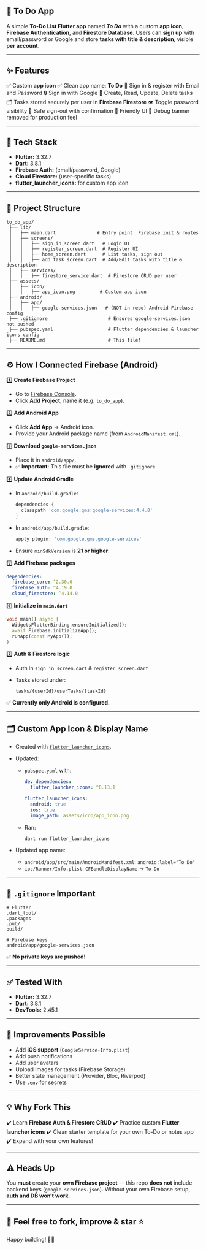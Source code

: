 ## 📌 **To Do App**

A simple **To-Do List Flutter app** named ***To Do*** with a custom **app icon**, **Firebase Authentication**, and **Firestore Database**.
Users can **sign up** with email/password or Google and store **tasks with title & description**, visible **per account**.

---

## ✨ **Features**

✅ Custom **app icon**
✅ Clean app name: **To Do**
📧 Sign in & register with Email and Password
🔒 Sign in with Google
📝 Create, Read, Update, Delete tasks
🗂️ Tasks stored securely per user in **Firebase Firestore**
👁️ Toggle password visibility
🚪 Safe sign-out with confirmation
📌 Friendly UI
🚫 Debug banner removed for production feel

---

## 🧩 **Tech Stack**

* **Flutter:** 3.32.7
* **Dart:** 3.8.1
* **Firebase Auth:** (email/password, Google)
* **Cloud Firestore:** (user-specific tasks)
* **flutter\_launcher\_icons:** for custom app icon

---

## 📂 **Project Structure**

```plaintext
to_do_app/
 ├── lib/
 │   ├── main.dart               # Entry point: Firebase init & routes
 │   ├── screens/
 │   │   ├── sign_in_screen.dart   # Login UI
 │   │   ├── register_screen.dart  # Register UI
 │   │   ├── home_screen.dart      # List tasks, sign out
 │   │   ├── add_task_screen.dart  # Add/Edit tasks with title & description
 │   ├── services/
 │   │   ├── firestore_service.dart  # Firestore CRUD per user
 ├── assets/
 │   ├── icon/
 │   │   ├── app_icon.png         # Custom app icon
 ├── android/
 │   ├── app/
 │   │   ├── google-services.json   # (NOT in repo) Android Firebase config
 ├── .gitignore                      # Ensures google-services.json not pushed
 ├── pubspec.yaml                    # Flutter dependencies & launcher icons config
 ├── README.md                       # This file!
```

---

## ⚙️ **How I Connected Firebase (Android)**

1️⃣ **Create Firebase Project**

* Go to [Firebase Console](https://console.firebase.google.com/).
* Click **Add Project**, name it (e.g. `to_do_app`).

2️⃣ **Add Android App**

* Click **Add App** → Android icon.
* Provide your Android package name (from `AndroidManifest.xml`).

3️⃣ **Download `google-services.json`**

* Place it in `android/app/`.
* ✅ **Important:** This file must be **ignored** with `.gitignore`.

4️⃣ **Update Android Gradle**

* In `android/build.gradle`:

  ```gradle
  dependencies {
    classpath 'com.google.gms:google-services:4.4.0'
  }
  ```
* In `android/app/build.gradle`:

  ```gradle
  apply plugin: 'com.google.gms.google-services'
  ```
* Ensure `minSdkVersion` is **21 or higher**.

5️⃣ **Add Firebase packages**

```yaml
dependencies:
  firebase_core: ^2.30.0
  firebase_auth: ^4.19.0
  cloud_firestore: ^4.14.0
```

6️⃣ **Initialize in `main.dart`**

```dart
void main() async {
  WidgetsFlutterBinding.ensureInitialized();
  await Firebase.initializeApp();
  runApp(const MyApp());
}
```

7️⃣ **Auth & Firestore logic**

* Auth in `sign_in_screen.dart` & `register_screen.dart`
* Tasks stored under:

  ```
  tasks/{userId}/userTasks/{taskId}
  ```

✅ **Currently only Android is configured.**

---

## 🗂️ **Custom App Icon & Display Name**

* Created with [`flutter_launcher_icons`](https://pub.dev/packages/flutter_launcher_icons).
* Updated:

  * `pubspec.yaml` with:

    ```yaml
    dev_dependencies:
      flutter_launcher_icons: ^0.13.1

    flutter_launcher_icons:
      android: true
      ios: true
      image_path: assets/icon/app_icon.png
    ```
  * Ran:

    ```bash
    dart run flutter_launcher_icons
    ```
* Updated app name:

  * `android/app/src/main/AndroidManifest.xml`: `android:label="To Do"`
  * `ios/Runner/Info.plist`: `CFBundleDisplayName` → `To Do`

---

## 🔐 **`.gitignore` Important**

```plaintext
# Flutter
.dart_tool/
.packages
.pub/
build/

# Firebase keys
android/app/google-services.json
```

✅ **No private keys are pushed!**

---

## ✅ **Tested With**

* **Flutter:** 3.32.7
* **Dart:** 3.8.1
* **DevTools:** 2.45.1

---

## 🚀 **Improvements Possible**

* Add **iOS support** (`GoogleService-Info.plist`)
* Add push notifications
* Add user avatars
* Upload images for tasks (Firebase Storage)
* Better state management (Provider, Bloc, Riverpod)
* Use `.env` for secrets

---

## 💡 **Why Fork This**

✔️ Learn **Firebase Auth & Firestore CRUD**
✔️ Practice custom **Flutter launcher icons**
✔️ Clean starter template for your own To-Do or notes app
✔️ Expand with your own features!

---

## ⚠️ **Heads Up**

You **must** create your **own Firebase project** — this repo **does not** include backend keys (`google-services.json`).
Without your own Firebase setup, **auth and DB won’t work**.

---

## 👋 **Feel free to fork, improve & star ⭐**

Happy building! 🚀✨
